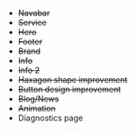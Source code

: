 + <s>Navabar</s>
+ <s>Service</s>
+ <s>Hero</s>
+ <s>Footer</s>
+ <s>Brand</s>
+ <s>Info</s>
+ <s>Info 2</s>
+ <s>Haxagon shape improvement</s>
+ <s>Button design improvement</s>
+ <s>Blog/News</s>
+ <s>Animation</s>
+ Diagnostics page